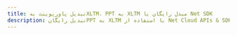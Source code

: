 ---title: تبدیل پاورپوینت بهXLTM، PPT به XLTM مبدل رایگان یا Net SDKdescription: تبدیل رایگانPPT به XLTM با استفاده از Net Cloud APIs & SDK. همچنین اسناد Microsoft PowerPoint را در Cloud ایجاد، ویرایش و رندر کنید.---